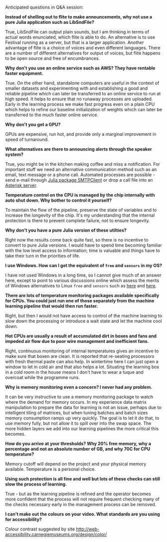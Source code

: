 Anticipated questions in Q&A session:

**Instead of shelling out to flite to make announcements, why not use a pure Julia application such as LibSndFile?**

True, LibSndFile can output plain sounds, but I am thinking in terms of actual words enunciated, which flite is able to do. An alternative is to use Festival running as a server, but that is a larger application. Another advantage of flite is a choice of voices and even different languages. There are a number of different alternatives for output of voices, but flite happens to be open source and free of encumbrances.

**Why don't you use an online service such as AWS? They have rentable faster equipment.**

True. On the other hand, standalone computers are useful in the context of smaller datasets and experimenting with and establishing a good and reliable pipeline which can later be transferred to an online service to run at high speed. It helps to ensure that no runaway processes are uploaded. Early in the learning process we make fast progress even on a plain CPU which helps to refine our baseline initialization of weights which can later be transferred to the much faster online service.

**Why don't you get a GPU?**

GPUs are expensive, run hot, and provide only a marginal improvement in speed of turnaround.

**What alternatives are there to announcing alerts through the speaker system?**

True, you might be in the kitchen making coffee and miss a notification. For important stuff we need an alternative communication method such as an email, text message or a phone call. Automated processes are possible - send e-mail through [Julia package SMTPClient](https://github.com/aviks/SMTPClient.jl) or drop a call file into an [Asterisk server](https://www.asterisk.org/).

**Temperature control on the CPU is managed by the chip internally with auto shut down. Why bother to control it yourself?**

To maintain the flow of the pipeline, preserve the state of variables and to increase the longevity of the chip. It's my understanding that the internal protection is there to prevent complete failure, not to ensure longevity.

**Why don't you have a pure Julia version of these utilties?**

Right now the results come back quite fast, so there is no incentive to convert to pure Julia versions. I would have to spend time becoming familiar with the low level access to information; time is valuable and things have to take their turn in the priorities of life.

**I use Windows. How can I get the equivalent of `free` and `sensors` in my OS?**

I have not used Windows in a long time, so I cannot give much of an answer here, except to point to various discussions online which assess the merits of Windows alternatives to Linux `free` and `sensors` such as [here](https://superuser.com/questions/315195/is-there-a-command-to-find-out-the-available-memory-in-windows) and [here](https://superuser.com/questions/395434/how-can-i-check-the-temperature-of-my-cpu-in-windows).

**There are lots of temperature monitoring packages available specifically for CPUs. You could just run one of those separately from the machine learning pipeline that would then run faster.**

Right, but then I would not have access to control of the machine learning to slow down the processing or introduce a wait state and let the machine cool down.

**Hot CPUs are usually a result of accumulated dirt in boxes and fans and impeded air flow due to poor wire management and inefficient fans.**

Right, continuous monitoring of internal temperatures gives an incentive to make sure that boxen are clean. It is reported that re-seating processors with fresh thermal paste can also help. In wintertime here I can just open a window to let in cold air and that also helps a lot. Situating the learning box in a cold room in the house means I don't have to wear a tuque and overcoat while the programme runs.

**Why is memory monitoring even a concern? I never had any problem.**

It can be very instructive to use a memory monitoring package to watch where the demand for memory occurs. In my experience data matrix manipulation to prepare the data for learning is not an issue, perhaps due to intelligent tiling of matrices, but when tuning batches and batch sizes memory consumption ramps up very quickly. The goal is to let it do that, to use memory fully, but not allow it to spill over into the swap space. The more hidden layers we add into our learning pipelines the more critical this becomes.

**How do you arrive at your thresholds? Why 20% free memory, why a percentage and not an absolute number of GB, and why 70C for CPU temperature?**

Memory cutoff will depend on the project and your physical memory available. Temperature is a personal choice.

**Using such protection is all fine and well but lots of these checks can still slow the process of learning.**

True - but as the learning pipeline is refined and the operator becomes more confident that the process will not require frequent checking many of the checks necessary early in the management process can be removed.

**I can't make out the colours on your video. What standards are you using for accessibility?**

Colour contrast suggested by site http://web-accessibility.carnegiemuseums.org/design/color/

